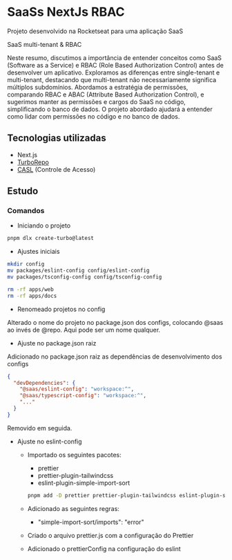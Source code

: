 # SaaSs NextJs RBAC

Projeto desenvolvido na Rocketseat para uma aplicação SaaS

SaaS multi-tenant & RBAC

Neste resumo, discutimos a importância de entender conceitos como SaaS (Software as a Service) e RBAC (Role Based Authorization Control) antes de desenvolver um aplicativo. Exploramos as diferenças entre single-tenant e multi-tenant, destacando que multi-tenant não necessariamente significa múltiplos subdomínios. Abordamos a estratégia de permissões, comparando RBAC e ABAC (Attribute Based Authorization Control), e sugerimos manter as permissões e cargos do SaaS no código, simplificando o banco de dados. O projeto abordado ajudará a entender como lidar com permissões no código e no banco de dados.

## Tecnologias utilizadas

- Next.js
- [TurboRepo](https://turborepo.com/docs/getting-started/installation)
- [CASL](https://casl.js.org/) (Controle de Acesso)

## Estudo

### Comandos

- Iniciando o projeto

```bash
pnpm dlx create-turbo@latest
```

- Ajustes iniciais

```bash
mkdir config
mv packages/eslint-config config/eslint-config
mv packages/tsconfig-config config/tsconfig-config

rm -rf apps/web
rm -rf apps/docs
```

- Renomeado projetos no config

Alterado o nome do projeto no package.json dos configs, colocando @saas ao invés de @repo. Aqui pode ser um nome qualquer.

- Ajuste no package.json raiz

Adicionado no package.json raiz as dependências de desenvolvimento dos configs

```json
{
  "devDependencies": {
    "@saas/eslint-config": "workspace:^",
    "@saas/typescript-config": "workspace:^",
    "..."
  }
}
```
Removido em seguida. 

- Ajuste no eslint-config

  * Importado os seguintes pacotes:
    * prettier
    * prettier-plugin-tailwindcss
    * eslint-plugin-simple-import-sort
    ```bash
    pnpm add -D prettier prettier-plugin-tailwindcss eslint-plugin-simple-import-sort
    ```
  * Adicionado as seguintes regras:
    * "simple-import-sort/imports": "error"

  * Criado o arquivo prettier.js com a configuração do Prettier
  * Adicionado o prettierConfig na configuração do eslint
